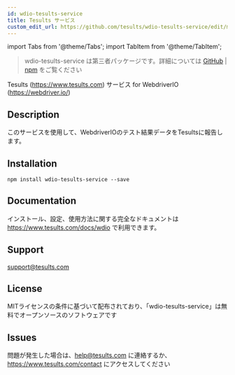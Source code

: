 ```yaml
---
id: wdio-tesults-service
title: Tesults サービス
custom_edit_url: https://github.com/tesults/wdio-tesults-service/edit/master/README.md
---
```


import Tabs from '@theme/Tabs';
import TabItem from '@theme/TabItem';

> wdio-tesults-service は第三者パッケージです。詳細については [GitHub](https://github.com/tesults/wdio-tesults-service) | [npm](https://www.npmjs.com/package/wdio-tesults-service) をご覧ください

Tesults (https://www.tesults.com) サービス for WebdriverIO (https://webdriver.io/)

## Description

このサービスを使用して、WebdriverIOのテスト結果データをTesultsに報告します。

## Installation

`npm install wdio-tesults-service --save`

## Documentation

インストール、設定、使用方法に関する完全なドキュメントは https://www.tesults.com/docs/wdio で利用できます。

## Support

support@tesults.com

## License

MITライセンスの条件に基づいて配布されており、「wdio-tesults-service」は無料でオープンソースのソフトウェアです

## Issues

問題が発生した場合は、help@tesults.com に連絡するか、https://www.tesults.com/contact にアクセスしてください